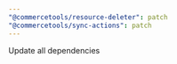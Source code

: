 ```yaml
---
"@commercetools/resource-deleter": patch
"@commercetools/sync-actions": patch
---
```


Update all dependencies
